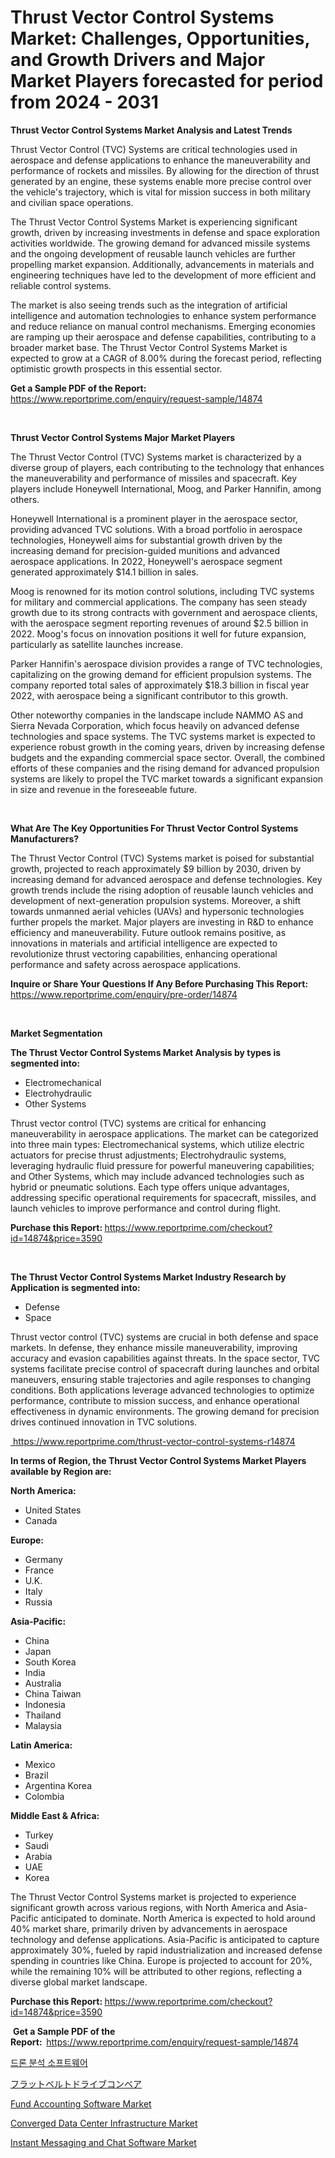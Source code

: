 <p><h1>Thrust Vector Control Systems Market: Challenges, Opportunities, and Growth Drivers and Major Market Players forecasted for period from 2024 - 2031</h1></p><p><strong>Thrust Vector Control Systems Market Analysis and Latest Trends</strong></p>
<p><p>Thrust Vector Control (TVC) Systems are critical technologies used in aerospace and defense applications to enhance the maneuverability and performance of rockets and missiles. By allowing for the direction of thrust generated by an engine, these systems enable more precise control over the vehicle's trajectory, which is vital for mission success in both military and civilian space operations.</p><p>The Thrust Vector Control Systems Market is experiencing significant growth, driven by increasing investments in defense and space exploration activities worldwide. The growing demand for advanced missile systems and the ongoing development of reusable launch vehicles are further propelling market expansion. Additionally, advancements in materials and engineering techniques have led to the development of more efficient and reliable control systems. </p><p>The market is also seeing trends such as the integration of artificial intelligence and automation technologies to enhance system performance and reduce reliance on manual control mechanisms. Emerging economies are ramping up their aerospace and defense capabilities, contributing to a broader market base. The Thrust Vector Control Systems Market is expected to grow at a CAGR of 8.00% during the forecast period, reflecting optimistic growth prospects in this essential sector.</p></p>
<p><strong>Get a Sample PDF of the Report:&nbsp;</strong> <a href="https://www.reportprime.com/enquiry/request-sample/14874">https://www.reportprime.com/enquiry/request-sample/14874</a></p>
<p>&nbsp;</p>
<p><strong>Thrust Vector Control Systems Major Market Players</strong></p>
<p><p>The Thrust Vector Control (TVC) Systems market is characterized by a diverse group of players, each contributing to the technology that enhances the maneuverability and performance of missiles and spacecraft. Key players include Honeywell International, Moog, and Parker Hannifin, among others.</p><p>Honeywell International is a prominent player in the aerospace sector, providing advanced TVC solutions. With a broad portfolio in aerospace technologies, Honeywell aims for substantial growth driven by the increasing demand for precision-guided munitions and advanced aerospace applications. In 2022, Honeywell's aerospace segment generated approximately $14.1 billion in sales.</p><p>Moog is renowned for its motion control solutions, including TVC systems for military and commercial applications. The company has seen steady growth due to its strong contracts with government and aerospace clients, with the aerospace segment reporting revenues of around $2.5 billion in 2022. Moog's focus on innovation positions it well for future expansion, particularly as satellite launches increase.</p><p>Parker Hannifin's aerospace division provides a range of TVC technologies, capitalizing on the growing demand for efficient propulsion systems. The company reported total sales of approximately $18.3 billion in fiscal year 2022, with aerospace being a significant contributor to this growth.</p><p>Other noteworthy companies in the landscape include NAMMO AS and Sierra Nevada Corporation, which focus heavily on advanced defense technologies and space systems. The TVC systems market is expected to experience robust growth in the coming years, driven by increasing defense budgets and the expanding commercial space sector. Overall, the combined efforts of these companies and the rising demand for advanced propulsion systems are likely to propel the TVC market towards a significant expansion in size and revenue in the foreseeable future.</p></p>
<p>&nbsp;</p>
<p><strong>What Are The Key Opportunities For Thrust Vector Control Systems Manufacturers?</strong></p>
<p><p>The Thrust Vector Control (TVC) Systems market is poised for substantial growth, projected to reach approximately $9 billion by 2030, driven by increasing demand for advanced aerospace and defense technologies. Key growth trends include the rising adoption of reusable launch vehicles and development of next-generation propulsion systems. Moreover, a shift towards unmanned aerial vehicles (UAVs) and hypersonic technologies further propels the market. Major players are investing in R&D to enhance efficiency and maneuverability. Future outlook remains positive, as innovations in materials and artificial intelligence are expected to revolutionize thrust vectoring capabilities, enhancing operational performance and safety across aerospace applications.</p></p>
<p><strong>Inquire or Share Your Questions If Any Before Purchasing This Report:</strong> <a href="https://www.reportprime.com/enquiry/pre-order/14874">https://www.reportprime.com/enquiry/pre-order/14874</a></p>
<p>&nbsp;</p>
<p><strong>Market Segmentation</strong></p>
<p><strong>The Thrust Vector Control Systems Market Analysis by types is segmented into:</strong></p>
<p><ul><li>Electromechanical</li><li>Electrohydraulic</li><li>Other Systems</li></ul></p>
<p><p>Thrust vector control (TVC) systems are critical for enhancing maneuverability in aerospace applications. The market can be categorized into three main types: Electromechanical systems, which utilize electric actuators for precise thrust adjustments; Electrohydraulic systems, leveraging hydraulic fluid pressure for powerful maneuvering capabilities; and Other Systems, which may include advanced technologies such as hybrid or pneumatic solutions. Each type offers unique advantages, addressing specific operational requirements for spacecraft, missiles, and launch vehicles to improve performance and control during flight.</p></p>
<p><strong>Purchase this Report:&nbsp;</strong><a href="https://www.reportprime.com/checkout?id=14874&price=3590">https://www.reportprime.com/checkout?id=14874&price=3590</a></p>
<p>&nbsp;</p>
<p><strong>The Thrust Vector Control Systems Market Industry Research by Application is segmented into:</strong></p>
<p><ul><li>Defense</li><li>Space</li></ul></p>
<p><p>Thrust vector control (TVC) systems are crucial in both defense and space markets. In defense, they enhance missile maneuverability, improving accuracy and evasion capabilities against threats. In the space sector, TVC systems facilitate precise control of spacecraft during launches and orbital maneuvers, ensuring stable trajectories and agile responses to changing conditions. Both applications leverage advanced technologies to optimize performance, contribute to mission success, and enhance operational effectiveness in dynamic environments. The growing demand for precision drives continued innovation in TVC solutions.</p></p>
<p><a href="https://www.reportprime.com/thrust-vector-control-systems-r14874">&nbsp;https://www.reportprime.com/thrust-vector-control-systems-r14874</a></p>
<p><strong>In terms of Region, the Thrust Vector Control Systems Market Players available by Region are:</strong></p>
<p>
    <p> <strong> North America: </strong>
        <ul>
            <li>United States</li>
            <li>Canada</li>
        </ul>
        </p> 
    <p> <strong> Europe: </strong>
        <ul>
            <li>Germany</li>
            <li>France</li>
            <li>U.K.</li>
            <li>Italy</li>
            <li>Russia</li>
        </ul>
        </p> 
    <p> <strong> Asia-Pacific: </strong>
        <ul>
            <li>China</li>
            <li>Japan</li>
            <li>South Korea</li>
            <li>India</li>
            <li>Australia</li>
            <li>China Taiwan</li>
            <li>Indonesia</li>
            <li>Thailand</li>
            <li>Malaysia</li>
        </ul>
        </p> 
    <p> <strong> Latin America: </strong>
        <ul>
            <li>Mexico</li>
            <li>Brazil</li>
            <li>Argentina Korea</li>
            <li>Colombia</li>
        </ul>
        </p> 
    <p> <strong> Middle East & Africa: </strong>
        <ul>
            <li>Turkey</li>
            <li>Saudi</li>
            <li>Arabia</li>
            <li>UAE</li>
            <li>Korea</li>
        </ul>
    </p>
    </p>
<p><p>The Thrust Vector Control Systems market is projected to experience significant growth across various regions, with North America and Asia-Pacific anticipated to dominate. North America is expected to hold around 40% market share, primarily driven by advancements in aerospace technology and defense applications. Asia-Pacific is anticipated to capture approximately 30%, fueled by rapid industrialization and increased defense spending in countries like China. Europe is projected to account for 20%, while the remaining 10% will be attributed to other regions, reflecting a diverse global market landscape.</p></p>
<p><strong>Purchase this Report: </strong><a href="https://www.reportprime.com/checkout?id=14874&price=3590">https://www.reportprime.com/checkout?id=14874&price=3590</a></p>
<p>&nbsp;<strong>Get a Sample PDF of the Report:&nbsp;&nbsp;</strong><a href="https://www.reportprime.com/enquiry/request-sample/14874">https://www.reportprime.com/enquiry/request-sample/14874</a></p>
<p><strong></strong></p>
<p><p><a href="https://medium.com/@joshuapierce88/%EB%93%9C%EB%A1%A0-%EB%B6%84%EC%84%9D-%EC%86%8C%ED%94%84%ED%8A%B8%EC%9B%A8%EC%96%B4-%EC%8B%9C%EC%9E%A5%EC%9D%98-%EC%83%88%EB%A1%9C%EC%9A%B4-%EC%8B%9C%EC%9E%A5-%ED%8A%B8%EB%A0%8C%EB%93%9C%EB%8A%94-%EB%AC%B4%EC%97%87%EC%9D%B8%EA%B0%80%EC%9A%94-05ebd4c4853b">드론 분석 소프트웨어</a></p><p><a href="https://medium.com/@barbarakss89/flat-belt-drive-conveyor-market-%E3%81%AF-%E3%82%B3%E3%82%B9%E3%83%88%E7%AE%A1%E7%90%86%E3%81%A8%E5%8A%B9%E7%8E%87%E5%90%91%E4%B8%8A%E3%82%92%E5%84%AA%E5%85%88%E3%81%97%E3%81%BE%E3%81%99-%E3%81%95%E3%82%89%E3%81%AB-%E5%A0%B1%E5%91%8A%E6%9B%B8%E3%81%AF%E5%B8%82%E5%A0%B4%E3%81%AE%E9%9C%80%E8%A6%81%E9%9D%A2%E3%81%A8%E4%BE%9B%E7%B5%A6%E9%9D%A2%E3%81%AE%E4%B8%A1%E6%96%B9%E3%82%92%E3%82%AB%E3%83%90%E3%83%BC%E3%81%97%E3%81%A6%E3%81%84%E3%81%BE%E3%81%99-flat-belt-49f68e36650c">フラットベルトドライブコンベア</a></p><p><a href="https://www.linkedin.com/pulse/strategic-roadmap-success-global-fund-accounting-software-lvekc?trackingId=W%2BqXq2sHT%2F24L9AnP2OcIA%3D%3D">Fund Accounting Software Market</a></p><p><a href="https://github.com/GRUBBSCHARLES/Market-Research-Report-List-1/blob/main/converged-data-center-infrastructure-market.md">Converged Data Center Infrastructure Market</a></p><p><a href="https://www.linkedin.com/pulse/insights-instant-messaging-chat-software-market-share-competitive-xindc?trackingId=ZsN52Ns7SR%2Bn60g8NCtbyQ%3D%3D">Instant Messaging and Chat Software Market</a></p></p>